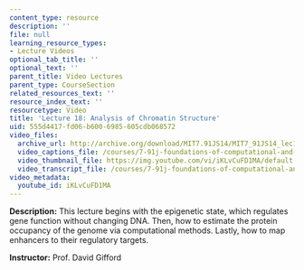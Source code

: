 ```yaml
---
content_type: resource
description: ''
file: null
learning_resource_types:
- Lecture Videos
optional_tab_title: ''
optional_text: ''
parent_title: Video Lectures
parent_type: CourseSection
related_resources_text: ''
resource_index_text: ''
resourcetype: Video
title: 'Lecture 18: Analysis of Chromatin Structure'
uid: 555d4417-fd06-b600-6985-605cdb068572
video_files:
  archive_url: http://archive.org/download/MIT7.91JS14/MIT7_91JS14_lec18_300k.mp4
  video_captions_file: /courses/7-91j-foundations-of-computational-and-systems-biology-spring-2014/bb9b6b2710725aa0a5d220d85a356c3e_iKLvCuFD1MA.vtt
  video_thumbnail_file: https://img.youtube.com/vi/iKLvCuFD1MA/default.jpg
  video_transcript_file: /courses/7-91j-foundations-of-computational-and-systems-biology-spring-2014/7e9cdba57d55122387a50a4d4addab74_iKLvCuFD1MA.pdf
video_metadata:
  youtube_id: iKLvCuFD1MA
---
```


**Description:** This lecture begins with the epigenetic state, which regulates gene function without changing DNA. Then, how to estimate the protein occupancy of the genome via computational methods. Lastly, how to map enhancers to their regulatory targets.

**Instructor:** Prof. David Gifford